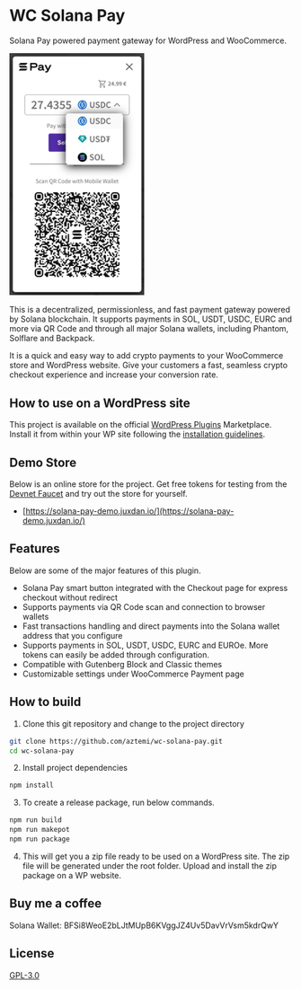# WC Solana Pay

Solana Pay powered payment gateway for WordPress and WooCommerce.

<img src="/.wordpress.org/assets/screenshot-3.png" alt="WC Solana Pay demo screenshot" width="240">

This is a decentralized, permissionless, and fast payment gateway powered by Solana blockchain.
It supports payments in SOL, USDT, USDC, EURC and more via QR Code and through all major Solana wallets, including Phantom, Solflare and Backpack.

It is a quick and easy way to add crypto payments to your WooCommerce store and WordPress website. Give your customers a fast, seamless crypto checkout experience and increase your conversion rate.

## How to use on a WordPress site

This project is available on the official [WordPress Plugins](https://wordpress.org/plugins/wc-solana-pay/) Marketplace. Install it from within your WP site following the [installation guidelines](https://wordpress.org/plugins/wc-solana-pay/#installation).

## Demo Store

Below is an online store for the project. Get free tokens for testing from the [Devnet Faucet](https://apps.aztemi.com/wc-solana-pay/faucet/) and try out the store for yourself.

- [https://solana-pay-demo.juxdan.io/](https://solana-pay-demo.juxdan.io/)

## Features

Below are some of the major features of this plugin.

- Solana Pay smart button integrated with the Checkout page for express checkout without redirect
- Supports payments via QR Code scan and connection to browser wallets
- Fast transactions handling and direct payments into the Solana wallet address that you configure
- Supports payments in SOL, USDT, USDC, EURC and EUROe. More tokens can easily be added through configuration.
- Compatible with Gutenberg Block and Classic themes
- Customizable settings under WooCommerce Payment page

## How to build

1. Clone this git repository and change to the project directory

```bash
git clone https://github.com/aztemi/wc-solana-pay.git
cd wc-solana-pay
```

2. Install project dependencies

```bash
npm install
```

3. To create a release package, run below commands.

```bash
npm run build
npm run makepot
npm run package
```

4. This will get you a zip file ready to be used on a WordPress site. The zip file will be generated under the root folder. Upload and install the zip package on a WP website.

## Buy me a coffee

Solana Wallet: BFSi8WeoE2bLJtMUpB6KVggJZ4Uv5DavVrVsm5kdrQwY

## License

[GPL-3.0](./LICENSE.txt)
